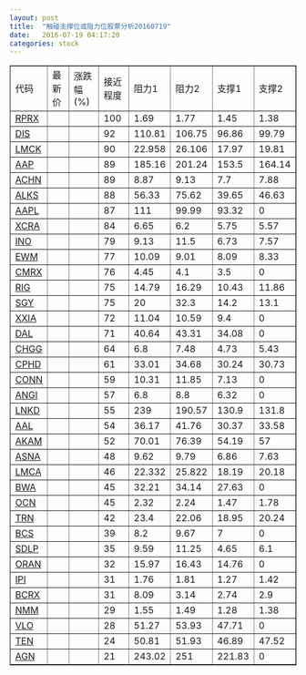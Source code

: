 ```yaml
---
layout: post
title:  "触碰支撑位或阻力位股票分析20160719"
date:   2016-07-19 04:17:20
categories: stock
---
```

<script type="text/javascript">
var stockList = []
stockList.push('gb_rprx');
stockList.push('gb_dis');
stockList.push('gb_lmck');
stockList.push('gb_aap');
stockList.push('gb_achn');
stockList.push('gb_alks');
stockList.push('gb_aapl');
stockList.push('gb_xcra');
stockList.push('gb_ino');
stockList.push('gb_ewm');
stockList.push('gb_cmrx');
stockList.push('gb_rig');
stockList.push('gb_sgy');
stockList.push('gb_xxia');
stockList.push('gb_dal');
stockList.push('gb_chgg');
stockList.push('gb_cphd');
stockList.push('gb_conn');
stockList.push('gb_angi');
stockList.push('gb_lnkd');
stockList.push('gb_aal');
stockList.push('gb_akam');
stockList.push('gb_asna');
stockList.push('gb_lmca');
stockList.push('gb_bwa');
stockList.push('gb_ocn');
stockList.push('gb_trn');
stockList.push('gb_bcs');
stockList.push('gb_sdlp');
stockList.push('gb_oran');
stockList.push('gb_ipi');
stockList.push('gb_bcrx');
stockList.push('gb_nmm');
stockList.push('gb_vlo');
stockList.push('gb_ten');
stockList.push('gb_agn');
</script>
<table border="1">
 <tr>
 <td>代码</td>
 <td>最新价</td>
 <td>涨跌幅(%)</td>
 <td>接近程度</td>
 <td>阻力1</td>
 <td>阻力2</td>
 <td>支撑1</td>
 <td>支撑2</td>
</tr>
  <tr id="rprx" class="red">
  <td><a href="http://stock.finance.sina.com.cn/usstock/quotes/RPRX.html" target="_blank">RPRX</a></td><td></td><td></td><td>100</td><td>1.69</td><td>1.77</td><td>1.45</td><td>1.38</td></tr>
  <tr id="dis" class="green">
  <td><a href="http://stock.finance.sina.com.cn/usstock/quotes/DIS.html" target="_blank">DIS</a></td><td></td><td></td><td>92</td><td>110.81</td><td>106.75</td><td>96.86</td><td>99.79</td></tr>
  <tr id="lmck" class="green">
  <td><a href="http://stock.finance.sina.com.cn/usstock/quotes/LMCK.html" target="_blank">LMCK</a></td><td></td><td></td><td>90</td><td>22.958</td><td>26.106</td><td>17.97</td><td>19.81</td></tr>
  <tr id="aap" class="green">
  <td><a href="http://stock.finance.sina.com.cn/usstock/quotes/AAP.html" target="_blank">AAP</a></td><td></td><td></td><td>89</td><td>185.16</td><td>201.24</td><td>153.5</td><td>164.14</td></tr>
  <tr id="achn" class="red">
  <td><a href="http://stock.finance.sina.com.cn/usstock/quotes/ACHN.html" target="_blank">ACHN</a></td><td></td><td></td><td>89</td><td>8.87</td><td>9.13</td><td>7.7</td><td>7.88</td></tr>
  <tr id="alks" class="green">
  <td><a href="http://stock.finance.sina.com.cn/usstock/quotes/ALKS.html" target="_blank">ALKS</a></td><td></td><td></td><td>88</td><td>56.33</td><td>75.62</td><td>39.65</td><td>46.63</td></tr>
  <tr id="aapl" class="red">
  <td><a href="http://stock.finance.sina.com.cn/usstock/quotes/AAPL.html" target="_blank">AAPL</a></td><td></td><td></td><td>87</td><td>111</td><td>99.99</td><td>93.32</td><td>0</td></tr>
  <tr id="xcra" class="red">
  <td><a href="http://stock.finance.sina.com.cn/usstock/quotes/XCRA.html" target="_blank">XCRA</a></td><td></td><td></td><td>84</td><td>6.65</td><td>6.2</td><td>5.75</td><td>5.57</td></tr>
  <tr id="ino" class="red">
  <td><a href="http://stock.finance.sina.com.cn/usstock/quotes/INO.html" target="_blank">INO</a></td><td></td><td></td><td>79</td><td>9.13</td><td>11.5</td><td>6.73</td><td>7.57</td></tr>
  <tr id="ewm" class="green">
  <td><a href="http://stock.finance.sina.com.cn/usstock/quotes/EWM.html" target="_blank">EWM</a></td><td></td><td></td><td>77</td><td>10.09</td><td>9.01</td><td>8.09</td><td>8.33</td></tr>
  <tr id="cmrx" class="red">
  <td><a href="http://stock.finance.sina.com.cn/usstock/quotes/CMRX.html" target="_blank">CMRX</a></td><td></td><td></td><td>76</td><td>4.45</td><td>4.1</td><td>3.5</td><td>0</td></tr>
  <tr id="rig" class="green">
  <td><a href="http://stock.finance.sina.com.cn/usstock/quotes/RIG.html" target="_blank">RIG</a></td><td></td><td></td><td>75</td><td>14.79</td><td>16.29</td><td>10.43</td><td>11.86</td></tr>
  <tr id="sgy" class="red">
  <td><a href="http://stock.finance.sina.com.cn/usstock/quotes/SGY.html" target="_blank">SGY</a></td><td></td><td></td><td>75</td><td>20</td><td>32.3</td><td>14.2</td><td>13.1</td></tr>
  <tr id="xxia" class="red">
  <td><a href="http://stock.finance.sina.com.cn/usstock/quotes/XXIA.html" target="_blank">XXIA</a></td><td></td><td></td><td>72</td><td>11.04</td><td>10.59</td><td>9.4</td><td>0</td></tr>
  <tr id="dal" class="red">
  <td><a href="http://stock.finance.sina.com.cn/usstock/quotes/DAL.html" target="_blank">DAL</a></td><td></td><td></td><td>71</td><td>40.64</td><td>43.31</td><td>34.08</td><td>0</td></tr>
  <tr id="chgg" class="green">
  <td><a href="http://stock.finance.sina.com.cn/usstock/quotes/CHGG.html" target="_blank">CHGG</a></td><td></td><td></td><td>64</td><td>6.8</td><td>7.48</td><td>4.73</td><td>5.43</td></tr>
  <tr id="cphd" class="red">
  <td><a href="http://stock.finance.sina.com.cn/usstock/quotes/CPHD.html" target="_blank">CPHD</a></td><td></td><td></td><td>61</td><td>33.01</td><td>34.68</td><td>30.24</td><td>30.73</td></tr>
  <tr id="conn" class="green">
  <td><a href="http://stock.finance.sina.com.cn/usstock/quotes/CONN.html" target="_blank">CONN</a></td><td></td><td></td><td>59</td><td>10.31</td><td>11.85</td><td>7.13</td><td>0</td></tr>
  <tr id="angi" class="red">
  <td><a href="http://stock.finance.sina.com.cn/usstock/quotes/ANGI.html" target="_blank">ANGI</a></td><td></td><td></td><td>57</td><td>6.8</td><td>8.8</td><td>6.32</td><td>0</td></tr>
  <tr id="lnkd" class="red">
  <td><a href="http://stock.finance.sina.com.cn/usstock/quotes/LNKD.html" target="_blank">LNKD</a></td><td></td><td></td><td>55</td><td>239</td><td>190.57</td><td>130.9</td><td>131.8</td></tr>
  <tr id="aal" class="red">
  <td><a href="http://stock.finance.sina.com.cn/usstock/quotes/AAL.html" target="_blank">AAL</a></td><td></td><td></td><td>54</td><td>36.17</td><td>41.76</td><td>30.37</td><td>33.58</td></tr>
  <tr id="akam" class="green">
  <td><a href="http://stock.finance.sina.com.cn/usstock/quotes/AKAM.html" target="_blank">AKAM</a></td><td></td><td></td><td>52</td><td>70.01</td><td>76.39</td><td>54.19</td><td>57</td></tr>
  <tr id="asna" class="green">
  <td><a href="http://stock.finance.sina.com.cn/usstock/quotes/ASNA.html" target="_blank">ASNA</a></td><td></td><td></td><td>48</td><td>9.62</td><td>9.79</td><td>6.86</td><td>7.63</td></tr>
  <tr id="lmca" class="green">
  <td><a href="http://stock.finance.sina.com.cn/usstock/quotes/LMCA.html" target="_blank">LMCA</a></td><td></td><td></td><td>46</td><td>22.332</td><td>25.822</td><td>18.19</td><td>20.18</td></tr>
  <tr id="bwa" class="red">
  <td><a href="http://stock.finance.sina.com.cn/usstock/quotes/BWA.html" target="_blank">BWA</a></td><td></td><td></td><td>45</td><td>32.21</td><td>34.14</td><td>27.63</td><td>0</td></tr>
  <tr id="ocn" class="green">
  <td><a href="http://stock.finance.sina.com.cn/usstock/quotes/OCN.html" target="_blank">OCN</a></td><td></td><td></td><td>45</td><td>2.32</td><td>2.24</td><td>1.47</td><td>1.78</td></tr>
  <tr id="trn" class="green">
  <td><a href="http://stock.finance.sina.com.cn/usstock/quotes/TRN.html" target="_blank">TRN</a></td><td></td><td></td><td>42</td><td>23.4</td><td>22.06</td><td>18.95</td><td>20.24</td></tr>
  <tr id="bcs" class="red">
  <td><a href="http://stock.finance.sina.com.cn/usstock/quotes/BCS.html" target="_blank">BCS</a></td><td></td><td></td><td>39</td><td>8.2</td><td>9.67</td><td>7</td><td>0</td></tr>
  <tr id="sdlp" class="green">
  <td><a href="http://stock.finance.sina.com.cn/usstock/quotes/SDLP.html" target="_blank">SDLP</a></td><td></td><td></td><td>35</td><td>9.59</td><td>11.25</td><td>4.65</td><td>6.1</td></tr>
  <tr id="oran" class="red">
  <td><a href="http://stock.finance.sina.com.cn/usstock/quotes/ORAN.html" target="_blank">ORAN</a></td><td></td><td></td><td>32</td><td>15.97</td><td>16.43</td><td>14.76</td><td>0</td></tr>
  <tr id="ipi" class="green">
  <td><a href="http://stock.finance.sina.com.cn/usstock/quotes/IPI.html" target="_blank">IPI</a></td><td></td><td></td><td>31</td><td>1.76</td><td>1.81</td><td>1.27</td><td>1.42</td></tr>
  <tr id="bcrx" class="green">
  <td><a href="http://stock.finance.sina.com.cn/usstock/quotes/BCRX.html" target="_blank">BCRX</a></td><td></td><td></td><td>31</td><td>8.09</td><td>3.14</td><td>2.74</td><td>2.9</td></tr>
  <tr id="nmm" class="green">
  <td><a href="http://stock.finance.sina.com.cn/usstock/quotes/NMM.html" target="_blank">NMM</a></td><td></td><td></td><td>29</td><td>1.55</td><td>1.49</td><td>1.28</td><td>1.38</td></tr>
  <tr id="vlo" class="red">
  <td><a href="http://stock.finance.sina.com.cn/usstock/quotes/VLO.html" target="_blank">VLO</a></td><td></td><td></td><td>28</td><td>51.27</td><td>53.93</td><td>47.71</td><td>0</td></tr>
  <tr id="ten" class="green">
  <td><a href="http://stock.finance.sina.com.cn/usstock/quotes/TEN.html" target="_blank">TEN</a></td><td></td><td></td><td>24</td><td>50.81</td><td>51.93</td><td>46.89</td><td>47.52</td></tr>
  <tr id="agn" class="green">
  <td><a href="http://stock.finance.sina.com.cn/usstock/quotes/AGN.html" target="_blank">AGN</a></td><td></td><td></td><td>21</td><td>243.02</td><td>251</td><td>221.83</td><td>0</td></tr>
</table>
